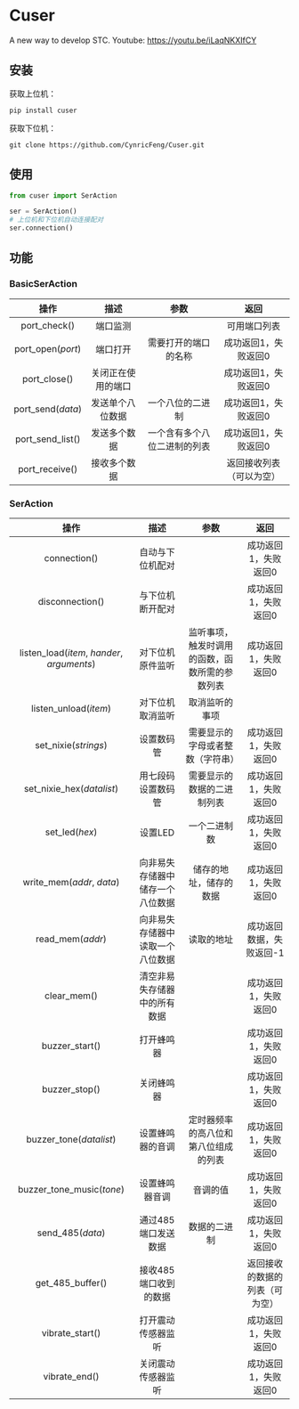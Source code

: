 # Cuser
A new way to develop STC.
Youtube: https://youtu.be/iLaqNKXIfCY

## 安装

获取上位机：

```shell
pip install cuser
```

获取下位机：

```
git clone https://github.com/CynricFeng/Cuser.git
```

## 使用

```python
from cuser import SerAction

ser = SerAction()
# 上位机和下位机自动连接配对
ser.connection()
```

## 功能

### BasicSerAction

|       操作        |        描述        |             参数             |           返回           |
| :---------------: | :----------------: | :--------------------------: | :----------------------: |
|   port_check()    |      端口监测      |                              |       可用端口列表       |
| port_open(*port*) |      端口打开      |     需要打开的端口的名称     |   成功返回1，失败返回0   |
|   port_close()    | 关闭正在使用的端口 |                              |   成功返回1，失败返回0   |
| port_send(*data*) |  发送单个八位数据  |       一个八位的二进制       |   成功返回1，失败返回0   |
| port_send_list()  |    发送多个数据    | 一个含有多个八位二进制的列表 |   成功返回1，失败返回0   |
|  port_receive()   |    接收多个数据    |                              | 返回接收列表（可以为空） |

### SerAction

|                    操作                    |               描述               |                      参数                      |              返回              |
| :----------------------------------------: | :------------------------------: | :--------------------------------------------: | :----------------------------: |
|                connection()                |         自动与下位机配对         |                                                |      成功返回1，失败返回0      |
|              disconnection()               |         与下位机断开配对         |                                                |      成功返回1，失败返回0      |
| listen_load(*item*, *hander*, *arguments*) |         对下位机原件监听         | 监听事项，触发时调用的函数，函数所需的参数列表 |      成功返回1，失败返回0      |
|           listen_unload(*item*)            |         对下位机取消监听         |                 取消监听的事项                 |                                |
|            set_nixie(*strings*)            |            设置数码管            |        需要显示的字母或者整数（字符串）        |      成功返回1，失败返回0      |
|         set_nixie_hex(*datalist*)          |        用七段码设置数码管        |           需要显示的数据的二进制列表           |      成功返回1，失败返回0      |
|               set_led(*hex*)               |             设置LED              |                  一个二进制数                  |      成功返回1，失败返回0      |
|         write_mem(*addr*, *data*)          | 向非易失存储器中储存一个八位数据 |             储存的地址，储存的数据             |      成功返回1，失败返回0      |
|              read_mem(*addr*)              | 向非易失存储器中读取一个八位数据 |                   读取的地址                   |    成功返回数据，失败返回-1    |
|                clear_mem()                 |   清空非易失存储器中的所有数据   |                                                |      成功返回1，失败返回0      |
|               buzzer_start()               |            打开蜂鸣器            |                                                |      成功返回1，失败返回0      |
|               buzzer_stop()                |            关闭蜂鸣器            |                                                |      成功返回1，失败返回0      |
|          buzzer_tone(*datalist*)           |         设置蜂鸣器的音调         |      定时器频率的高八位和第八位组成的列表      |      成功返回1，失败返回0      |
|         buzzer_tone_music(*tone*)          |          设置蜂鸣器音调          |                    音调的值                    |      成功返回1，失败返回0      |
|              send_485(*data*)              |       通过485端口发送数据        |                  数据的二进制                  |      成功返回1，失败返回0      |
|              get_485_buffer()              |      接收485端口收到的数据       |                                                | 返回接收的数据的列表（可为空） |
|              vibrate_start()               |        打开震动传感器监听        |                                                |      成功返回1，失败返回0      |
|               vibrate_end()                |        关闭震动传感器监听        |                                                |      成功返回1，失败返回0      |




